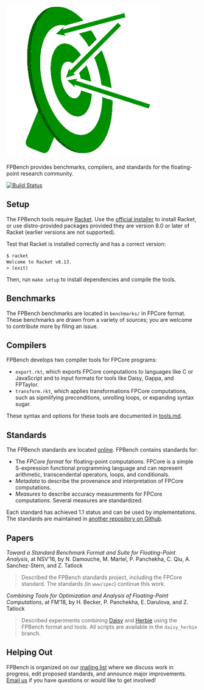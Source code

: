 ![FPBench](logo.png)

FPBench provides benchmarks, compilers, and standards for the floating-point research community. 

[![Build Status](https://github.com/FPBench/FPBench/actions/workflows/test.yml/badge.svg?branch=main)](https://github.com/FPBench/FPBench/actions)

Setup
-----

The FPBench tools require [Racket](https://racket-lang.org). Use the
[official installer](http://download.racket-lang.org/racket-v8.13.html)
to install Racket, or use distro-provided packages provided they are
version 8.0 or later of Racket (earlier versions are not supported).

Test that Racket is installed correctly and has a correct version:

``` shell
$ racket
Welcome to Racket v8.13.
> (exit)
```

Then, run `make setup` to install dependencies and compile the tools.

[racket]: https://download.racket-lang.org

Benchmarks
----------

The FPBench benchmarks are located in `benchmarks/` in FPCore format.
These benchmarks are drawn from a variety of sources; you are welcome
to contribute more by filing an issue.

Compilers
---------

FPBench develops two compiler tools for FPCore programs:

 - `export.rkt`, which exports FPCore computations to languages
   like C or JavaScript and to input formats for tools like Daisy,
   Gappa, and FPTaylor.
 - `transform.rkt`, which applies transformations FPCore computations,
   such as sipmlifying preconditions, unrolling loops, or expanding
   syntax sugar.

These syntax and options for these tools are documented in
[tools.md](tools.md).

Standards
---------

The FPBench standards are located [online](http://fpbench.org/spec/).
FPBench contains standards for:

 - The *FPCore format* for floating-point computations. FPCore is a
   simple S-expression functional programming language and can
   represent arithmetic, transcendental operators, loops, and
   conditionals.
 - *Metadata* to describe the provenance and interpretation of FPCore
   computations.
 - *Measures* to describe accuracy measurements for FPCore computations.
   Several measures are standardized.

Each standard has achieved 1.1 status and can be used by implementations.
The standards are maintained in [another repository on Github](https://github.com/FPBench/FPBench.github.io/).

Papers
------

*Toward a Standard Benchmark Format and Suite for Floating-Point
Analysis*, at NSV’16, by N. Damouche, M. Martel, P. Panchekha, C.
Qiu, A. Sanchez-Stern, and Z. Tatlock

> Described the FPBench standards project, including the FPCore
> standard. The standards (in `www/spec`) continue this work.

*Combining Tools for Optimization and Analysis of Floating-Point
Computations*, at FM’18, by H. Becker, P. Panchekha, E. Darulova, and
Z. Tatlock

> Described experiments combining
> [Daisy](https://gitlab.mpi-sws.org/AVA/daisy-public) and
> [Herbie](https://herbie.uwplse.org) using the FPBench format and
> tools. All scripts are available in the `daisy_herbie` branch.


Helping Out
-----------

FPBench is organized on our
[mailing list](https://mailman.cs.washington.edu/mailman/listinfo/fpbench)
where we discuss work in progress, edit proposed standards, and
announce major
improvements. [Email us](mailto:fpbench.cs.washington.edu) if you have
questions or would like to get involved!

